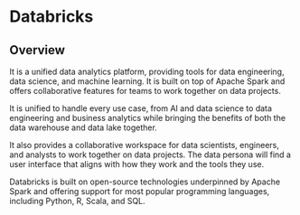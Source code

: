 # Databricks

## Overview
It is a unified data analytics platform, providing tools for data engineering, data science, and machine learning. It is built on top of Apache Spark and offers collaborative features for teams to work together on data projects.

It is unified to handle every use case, from AI and data science to data engineering and business analytics while bringing the benefits of both the data warehouse and data lake together.

It also provides a collaborative workspace for data scientists, engineers, and analysts to work together on data projects. The data persona will find a user interface that aligns with how they work and the tools they use.

Databricks is built on open-source technologies underpinned by Apache Spark and offering support for most popular programming languages, including Python, R, Scala, and SQL.